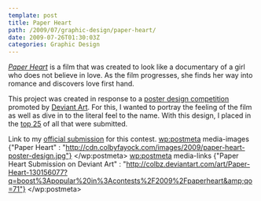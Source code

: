 ```yaml
---
template: post
title: Paper Heart
path: /2009/07/graphic-design/paper-heart/
date: 2009-07-26T01:30:03Z
categories: Graphic Design
---
```

<a title="View website for the movie Paper Heart" href="http://www.paperheart-movie.com/"><em>Paper Heart</em></a> is a film that was created to look like a documentary of a girl who does not believe in love. As the film progresses, she finds her way into romance and discovers love first hand.

This project was created in response to a <a title="View Paper Heart poster design competition details!" href="http://news.deviantart.com/article/85898/"> poster design competition</a> promoted by <a title="View website for Deviant Art" href="http://www.deviantart.com/">Deviant Art</a>. For this, I wanted to portray the feeling of the film as well as dive in to the literal feel to the name. With this design, I placed in the <a title="View top 25 semi-finalists for the Paper Heart poster design competition!" href="http://news.deviantart.com/article/88575/">top 25</a> of all that were submitted.

Link to my <a title="View my official submission for the Paper Heart poster design competition!" href="http://colbz.deviantart.com/art/Paper-Heart-130156077?q=boost%3Apopular%20in%3Acontests%2F2009%2Fpaperheart&amp;qo=71">official submission</a> for this contest.
        <wp:postmeta>
            media-images
            {"Paper Heart" : "http://cdn.colbyfayock.com/images/2009/paper-heart-poster-design.jpg"}
        </wp:postmeta>
        <wp:postmeta>
            media-links
            {"Paper Heart Submission on Deviant Art" : "http://colbz.deviantart.com/art/Paper-Heart-130156077?q=boost%3Apopular%20in%3Acontests%2F2009%2Fpaperheart&amp;qo=71"}
        </wp:postmeta>
    </item>